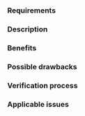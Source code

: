 ### Requirements

### Description

### Benefits

### Possible drawbacks

### Verification process

### Applicable issues
